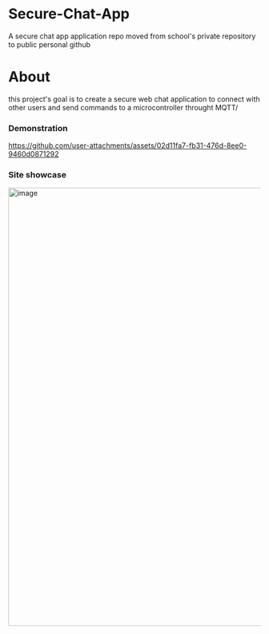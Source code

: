 # Secure-Chat-App
A secure chat app application repo moved from school's private repository to public personal github

# About
this project's goal is to create a secure web chat application
to connect with other users and send commands to 
a microcontroller throught MQTT/

### Demonstration
https://github.com/user-attachments/assets/02d11fa7-fb31-476d-8ee0-9460d0871292

### Site showcase

<img width="1551" height="877" alt="image" src="https://github.com/user-attachments/assets/dc1fc91c-98ea-40fc-8aa4-17a7973a38fd" />


